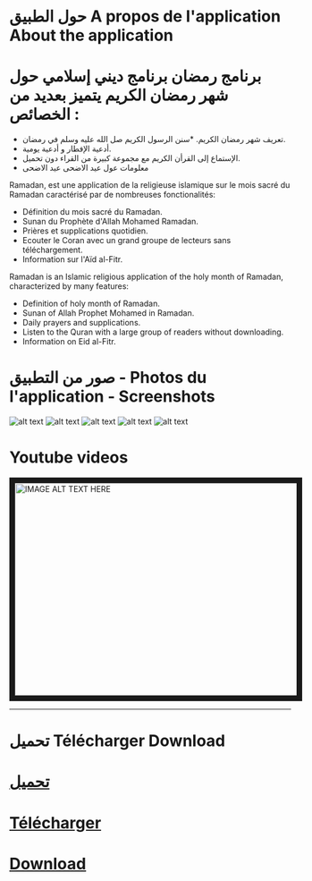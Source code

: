 حول الطبيق  A propos de l'application About the application
======
برنامج رمضان برنامج ديني إسلامي حول شهر رمضان الكريم يتميز بعديد من الخصائص :
=
* تعريف شهر رمضان الكريم.
*سنن الرسول الكريم صل الله عليه وسلم في رمضان. 
* أدعية الإفطار و أدعية يومية.
* الإستماع إلى القرأن الكريم مع  مجموعة كبيرة من القراء دون تحميل.
* معلومات عول عيد الاضحى  عيد الاضحى 

Ramadan, est une application de la religieuse islamique sur le mois sacré du Ramadan  caractérisé par de nombreuses fonctionalités:
* Définition du mois sacré du Ramadan.
* Sunan du  Prophète d'Allah Mohamed Ramadan.
* Prières et supplications quotidien.
* Ecouter le Coran avec un grand groupe de lecteurs sans téléchargement.
* Information sur l'Aïd al-Fitr.

Ramadan is an Islamic religious application of the holy month of Ramadan, characterized by many features:
* Definition of holy month of Ramadan.
* Sunan of Allah Prophet Mohamed in Ramadan.
* Daily prayers and supplications.
* Listen to the Quran with a large group of readers without downloading.
* Information on Eid al-Fitr.

صور من التطبيق - Photos du l'application - Screenshots
======
![alt text](http://img4.hostingpics.net/pics/712021Sanstitre1.png "Splash") 
![alt text](http://img4.hostingpics.net/pics/722254Sanstitre.png "Main")
![alt text](http://img4.hostingpics.net/pics/488212Sanstitre2.png " ")
![alt text](http://img4.hostingpics.net/pics/179077Sanstitre3.png "")
![alt text](http://img4.hostingpics.net/pics/582415Sanstitre4.png "")

Youtube videos
======
<a href="http://www.youtube.com/watch?feature=player_embedded&v=3f84dWaGU7E
" target="_blank"><img src="http://img.youtube.com/vi/3f84dWaGU7E/0.jpg" 
alt="IMAGE ALT TEXT HERE" width="540" height="380" border="10" /></a>

***
تحميل Télécharger  Download 
======
[تحميل](http://www.mediafire.com/download/u9848v62tr6v0n8/Ramadan.apk)
=
[Télécharger](http://www.mediafire.com/download/u9848v62tr6v0n8/Ramadan.apk)
==
[Download](http://www.mediafire.com/download/u9848v62tr6v0n8/Ramadan.apk)
===
